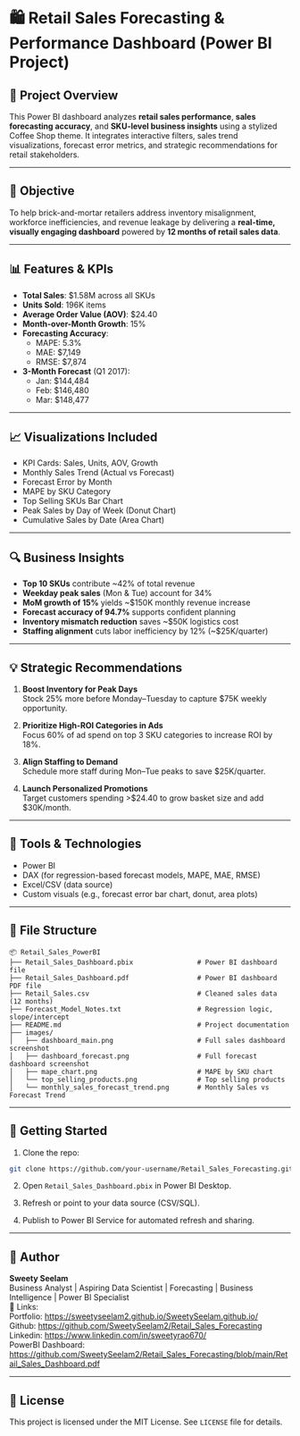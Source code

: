 # 🛍️ Retail Sales Forecasting & Performance Dashboard (Power BI Project)

## 📌 Project Overview

This Power BI dashboard analyzes **retail sales performance**, **sales forecasting accuracy**, and **SKU-level business insights** using a stylized Coffee Shop theme. It integrates interactive filters, sales trend visualizations, forecast error metrics, and strategic recommendations for retail stakeholders.

---

## 🎯 Objective

To help brick-and-mortar retailers address inventory misalignment, workforce inefficiencies, and revenue leakage by delivering a **real-time, visually engaging dashboard** powered by **12 months of retail sales data**.

---

## 📊 Features & KPIs

- **Total Sales**: $1.58M across all SKUs
- **Units Sold**: 196K items
- **Average Order Value (AOV)**: $24.40
- **Month-over-Month Growth**: 15%
- **Forecasting Accuracy**:
  - MAPE: 5.3%
  - MAE: $7,149
  - RMSE: $7,874
- **3-Month Forecast** (Q1 2017):
  - Jan: $144,484
  - Feb: $146,480
  - Mar: $148,477

---

## 📈 Visualizations Included

- KPI Cards: Sales, Units, AOV, Growth
- Monthly Sales Trend (Actual vs Forecast)
- Forecast Error by Month
- MAPE by SKU Category
- Top Selling SKUs Bar Chart
- Peak Sales by Day of Week (Donut Chart)
- Cumulative Sales by Date (Area Chart)

---

## 🔍 Business Insights

- **Top 10 SKUs** contribute ~42% of total revenue
- **Weekday peak sales** (Mon & Tue) account for 34%
- **MoM growth of 15%** yields ~$150K monthly revenue increase
- **Forecast accuracy of 94.7%** supports confident planning
- **Inventory mismatch reduction** saves ~$50K logistics cost
- **Staffing alignment** cuts labor inefficiency by 12% (~$25K/quarter)

---

## 💡 Strategic Recommendations

1. **Boost Inventory for Peak Days**  
   Stock 25% more before Monday–Tuesday to capture $75K weekly opportunity.

2. **Prioritize High-ROI Categories in Ads**  
   Focus 60% of ad spend on top 3 SKU categories to increase ROI by 18%.

3. **Align Staffing to Demand**  
   Schedule more staff during Mon–Tue peaks to save $25K/quarter.

4. **Launch Personalized Promotions**  
   Target customers spending >$24.40 to grow basket size and add $30K/month.

---

## 🧠 Tools & Technologies

- Power BI
- DAX (for regression-based forecast models, MAPE, MAE, RMSE)
- Excel/CSV (data source)
- Custom visuals (e.g., forecast error bar chart, donut, area plots)

---

## 📁 File Structure

```text
📦 Retail_Sales_PowerBI
├── Retail_Sales_Dashboard.pbix                # Power BI dashboard file
├── Retail_Sales_Dashboard.pdf                 # Power BI dashboard PDF file
├── Retail_Sales.csv                           # Cleaned sales data (12 months)
├── Forecast_Model_Notes.txt                   # Regression logic, slope/intercept
├── README.md                                  # Project documentation
├── images/
│   ├── dashboard_main.png                     # Full sales dashboard screenshot
│   ├── dashboard_forecast.png                 # Full forecast dashboard screenshot
│   ├── mape_chart.png                         # MAPE by SKU chart
│   └── top_selling_products.png               # Top selling products
│   └── monthly_sales_forecast_trend.png       # Monthly Sales vs Forecast Trend 
```

---

## 🚀 Getting Started

1. Clone the repo:
```bash
git clone https://github.com/your-username/Retail_Sales_Forecasting.git
```

2. Open `Retail_Sales_Dashboard.pbix` in Power BI Desktop.

3. Refresh or point to your data source (CSV/SQL).

4. Publish to Power BI Service for automated refresh and sharing.

---

## 📌 Author

**Sweety Seelam**  
Business Analyst | Aspiring Data Scientist | Forecasting | Business Intelligence | Power BI Specialist                                      
🔗 Links:                                                       
Portfolio: https://sweetyseelam2.github.io/SweetySeelam.github.io/                                                
Github: https://github.com/SweetySeelam2/Retail_Sales_Forecasting                                                 
Linkedin: https://www.linkedin.com/in/sweetyrao670/                                                       
PowerBI Dashboard: https://github.com/SweetySeelam2/Retail_Sales_Forecasting/blob/main/Retail_Sales_Dashboard.pdf                                                    

---

## 📜 License

This project is licensed under the MIT License. See `LICENSE` file for details.

